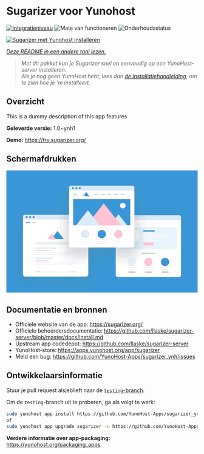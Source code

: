 <!--
NB: Deze README is automatisch gegenereerd door <https://github.com/YunoHost/apps/tree/master/tools/readme_generator>
Hij mag NIET handmatig aangepast worden.
-->

# Sugarizer voor Yunohost

[![Integratieniveau](https://dash.yunohost.org/integration/sugarizer.svg)](https://ci-apps.yunohost.org/ci/apps/sugarizer/) ![Mate van functioneren](https://ci-apps.yunohost.org/ci/badges/sugarizer.status.svg) ![Onderhoudsstatus](https://ci-apps.yunohost.org/ci/badges/sugarizer.maintain.svg)

[![Sugarizer met Yunohost installeren](https://install-app.yunohost.org/install-with-yunohost.svg)](https://install-app.yunohost.org/?app=sugarizer)

*[Deze README in een andere taal lezen.](./ALL_README.md)*

> *Met dit pakket kun je Sugarizer snel en eenvoudig op een YunoHost-server installeren.*  
> *Als je nog geen YunoHost hebt, lees dan [de installatiehandleiding](https://yunohost.org/install), om te zien hoe je 'm installeert.*

## Overzicht

This is a dummy description of this app features


**Geleverde versie:** 1.0~ynh1

**Demo:** <https://try.sugarizer.org/>

## Schermafdrukken

![Schermafdrukken van Sugarizer](./doc/screenshots/example.jpg)

## Documentatie en bronnen

- Officiele website van de app: <https://sugarizer.org/>
- Officiele beheerdersdocumentatie: <https://github.com/llaske/sugarizer-server/blob/master/docs/install.md>
- Upstream app codedepot: <https://github.com/llaske/sugarizer-server>
- YunoHost-store: <https://apps.yunohost.org/app/sugarizer>
- Meld een bug: <https://github.com/YunoHost-Apps/sugarizer_ynh/issues>

## Ontwikkelaarsinformatie

Stuur je pull request alsjeblieft naar de [`testing`-branch](https://github.com/YunoHost-Apps/sugarizer_ynh/tree/testing).

Om de `testing`-branch uit te proberen, ga als volgt te werk:

```bash
sudo yunohost app install https://github.com/YunoHost-Apps/sugarizer_ynh/tree/testing --debug
of
sudo yunohost app upgrade sugarizer -u https://github.com/YunoHost-Apps/sugarizer_ynh/tree/testing --debug
```

**Verdere informatie over app-packaging:** <https://yunohost.org/packaging_apps>
